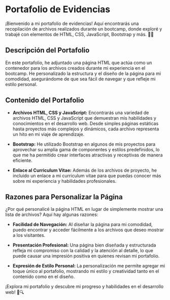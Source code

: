 # Portafolio de Evidencias

¡Bienvenido a mi portafolio de evidencias! Aquí encontrarás una recopilación de archivos realizados durante un bootcamp, donde exploré y trabajé con elementos de HTML, CSS, JavaScript, Bootstrap y más. 💼🚀

## Descripción del Portafolio

En este portafolio, he adjuntado una página HTML que actúa como un contenedor para los archivos creados durante mi experiencia en el bootcamp. He personalizado la estructura y el diseño de la página para mi comodidad, asegurándome de que sea fácil de navegar y que refleje mi estilo personal.

## Contenido del Portafolio

- **Archivos HTML, CSS y JavaScript:** Encontrarás una variedad de archivos HTML, CSS y JavaScript que demuestran mis habilidades y conocimientos en el desarrollo web. Desde simples páginas estáticas hasta proyectos más complejos y dinámicos, cada archivo representa un hito en mi viaje de aprendizaje.

- **Bootstrap:** He utilizado Bootstrap en algunos de mis proyectos para aprovechar su amplia gama de componentes y estilos predefinidos, lo que me ha permitido crear interfaces atractivas y receptivas de manera eficiente.

- **Enlace al Curriculum Vitae:** Además de los archivos de proyecto, he incluido un enlace a mi curriculum vitae para que puedas conocer más sobre mi experiencia y habilidades profesionales.

## Razones para Personalizar la Página

¿Por qué personalicé la página HTML en lugar de simplemente mostrar una lista de archivos? Aquí hay algunas razones:

- **Facilidad de Navegación:** Al diseñar la página para mi comodidad, puedo encontrar y acceder fácilmente a los archivos que deseo mostrar a los visitantes.

- **Presentación Profesional:** Una página bien diseñada y estructurada refleja mi compromiso con la calidad y la atención al detalle, lo que puede causar una impresión positiva en quienes revisan mi portafolio.

- **Expresión de Estilo Personal:** La personalización me permite agregar mi toque único al portafolio, mostrando mi estilo y creatividad tanto en el contenido como en el diseño.

¡Explora mi portafolio y descubre mi progreso y habilidades en el desarrollo web! 🌟🔍

